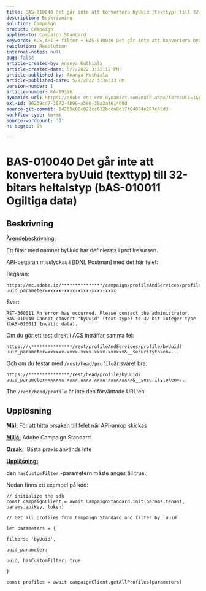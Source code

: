 ```yaml
---
title: BAS-010040 Det går inte att konvertera byUuid (texttyp) till 32-bitars heltalstyp (bAS-010011 Ogiltiga data)
description: Beskrivning
solution: Campaign
product: Campaign
applies-to: Campaign Standard
keywords: KCS,API + filter + BAS-010040 Det går inte att konvertera byUid (texttyp) till 32-bitars heltalstyp (bAS-010011 Ogiltiga data)
resolution: Resolution
internal-notes: null
bug: false
article-created-by: Ananya Kuthiala
article-created-date: 5/7/2022 3:32:12 PM
article-published-by: Ananya Kuthiala
article-published-date: 5/7/2022 3:34:33 PM
version-number: 1
article-number: KA-19396
dynamics-url: https://adobe-ent.crm.dynamics.com/main.aspx?forceUCI=1&pagetype=entityrecord&etn=knowledgearticle&id=6bbfd5d7-1ace-ec11-a7b5-0022480a8e40
exl-id: 96239cd7-3072-4b98-a5e0-38a3af61400d
source-git-commit: 14265e80c022cc632bdca8d17f84834e267c42d3
workflow-type: tm+mt
source-wordcount: '0'
ht-degree: 0%

---
```


# BAS-010040 Det går inte att konvertera byUuid (texttyp) till 32-bitars heltalstyp (bAS-010011 Ogiltiga data)

## Beskrivning

<u>Ärendebeskrivning:</u>

Ett filter med namnet byUuid har definierats i profilresursen.

API-begäran misslyckas i [!DNL Postman] med det här felet:

Begäran:

```
https://mc.adobe.io/***************/campaign/profileAndServices/profile/byUuid?uuid_parameter=xxxxx-xxxx-xxxx-xxxx-xxxx
```

Svar:

```
RST-360011 An error has occurred. Please contact the administrator.
BAS-010040 Cannot convert 'byUuid' (text type) to 32-bit integer type (bAS-010011 Invalid data).
```

Om du gör ett test direkt i ACS inträffar samma fel:

```
https://\***************/rest/profileAndServices/profile/byUuid?uuid_parameter=xxxxxx-xxxx-xxxx-xxxx-xxxxxx&__securitytoken=...
```

Och om du testar med `/rest/head/profile`är svaret bra:

```
https://***************/rest/head/profile/byUuid?uuid_parameter=xxxxxx-xxxx-xxxx-xxxx-xxxxxxxxx&__securitytoken=...
```

The `/rest/head/profile` är inte den förväntade URL:en.

## Upplösning

<b><u>Mål:</u></b> För att hitta orsaken till felet när API-anrop skickas

<b><u>Miljö:</u></b> Adobe Campaign Standard

<b><u>Orsak:</u></b>  Bästa praxis används inte

<b><u>Upplösning:</u></b>

den `hasCustomFilter` -parametern måste anges till true.

Nedan finns ett exempel på kod:

```
// initialize the sdk
const campaignClient = await CampaignStandard.init(params.tenant, params.apiKey, token)

// Get all profiles from Campaign Standard and filter by `uuid`

let parameters = {

filters: 'byUuid',

uuid_parameter:

uuid, hasCustomFilter: true

}

const profiles = await campaignClient.getAllProfiles(parameters)
```
